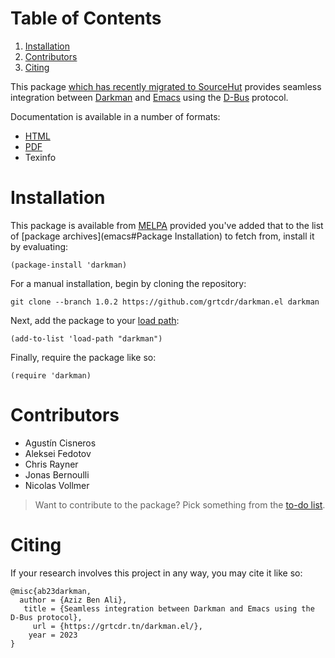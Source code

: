 
# Table of Contents

1.  [Installation](#orgccc049a)
2.  [Contributors](#org4a424dc)
3.  [Citing](#orga4ec763)

This package [which has recently migrated to SourceHut](https://git.sr.ht/~grtcdr/darkman.el) provides seamless
integration between [Darkman](https://darkman.whynothugo.nl) and [Emacs](https://gnu.org/software/emacs) using the [D-Bus](https://www.freedesktop.org/wiki/Software/dbus/) protocol.

Documentation is available in a number of formats:

-   [HTML](https://grtcdr.tn/darkman.el/darkman.html)
-   [PDF](https://grtcdr.tn/darkman.el/darkman.pdf)
-   Texinfo


<a id="orgccc049a"></a>

# Installation

This package is available from [MELPA](https://melpa.org) provided you've added that to the
list of [package archives](emacs#Package Installation) to fetch from, install it by evaluating:

    (package-install 'darkman)

For a manual installation, begin by cloning the repository:

    git clone --branch 1.0.2 https://github.com/grtcdr/darkman.el darkman

Next, add the package to your [load path](https://www.gnu.org/software/emacs/manual/html_node/emacs/Lisp-Libraries.html):

    (add-to-list 'load-path "darkman")

Finally, require the package like so:

    (require 'darkman)


<a id="org4a424dc"></a>

# Contributors

-   Agustín Cisneros
-   Aleksei Fedotov
-   Chris Rayner
-   Jonas Bernoulli
-   Nicolas Vollmer

> Want to contribute to the package? Pick something from the [to-do list](https://grtcdr.tn/darkman.el/TODO.html).


<a id="orga4ec763"></a>

# Citing

If your research involves this project in any way, you may cite it
like so:

    @misc{ab23darkman,
      author = {Aziz Ben Ali},
       title = {Seamless integration between Darkman and Emacs using the D-Bus protocol},
         url = {https://grtcdr.tn/darkman.el/},
        year = 2023
    }

